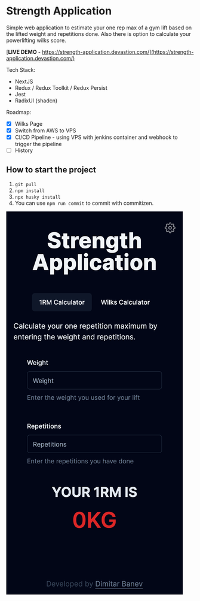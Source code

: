 # Strength Application

Simple web application to estimate your one rep max of a gym lift based on the lifted weight and repetitions done. Also there is option to calculate your powerlifting wilks score.

[**LIVE DEMO** - https://strength-application.devastion.com/](https://strength-application.devastion.com/)

Tech Stack:

- NextJS
- Redux / Redux Toolkit / Redux Persist
- Jest
- RadixUI (shadcn)

Roadmap:

- [x] Wilks Page
- [x] Switch from AWS to VPS
- [x] CI/CD Pipeline - using VPS with jenkins container and webhook to trigger the pipeline
- [ ] History

## How to start the project

1. `git pull`
2. `npm install`
3. `npx husky install`
4. You can use `npm run commit` to commit with commitizen.

![Iphone 12 Pro Screenshot](screenshots/iphone_12_pro.png)

